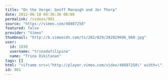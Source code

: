 ```yaml
---
title: "On the Verge: Geoff Manaugh and Jer Thorp"
date: 2012-06-18 04:36:36 00:00
permalink: /videos/901
source: "https://vimeo.com/40887258"
featured: false
provider: "Vimeo"
thumbnail: "http://b.vimeocdn.com/ts/282/829/282829696_960.jpg"
user:
  id: 1030
  username: "trinadafilipina"
  name: "Trina Dikitanan"
tags: []
html: "<iframe src=\"http://player.vimeo.com/video/40887258\" width=\"1280\" height=\"720\" frameborder=\"0\" webkitAllowFullScreen mozallowfullscreen allowFullScreen></iframe>"
id: 901
---
```


